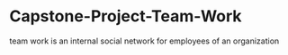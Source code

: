 # Capstone-Project-Team-Work
team work is an internal social network for employees of an organization
